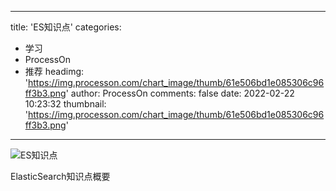 
---
title: 'ES知识点'
categories: 
 - 学习
 - ProcessOn
 - 推荐
headimg: 'https://img.processon.com/chart_image/thumb/61e506bd1e085306c96ff3b3.png'
author: ProcessOn
comments: false
date: 2022-02-22 10:23:32
thumbnail: 'https://img.processon.com/chart_image/thumb/61e506bd1e085306c96ff3b3.png'
---

<div>   
<img class="thumb" alt="ES知识点" src="https://img.processon.com/chart_image/thumb/61e506bd1e085306c96ff3b3.png" referrerpolicy="no-referrer">
<p>ElasticSearch知识点概要</p>  
</div>
            